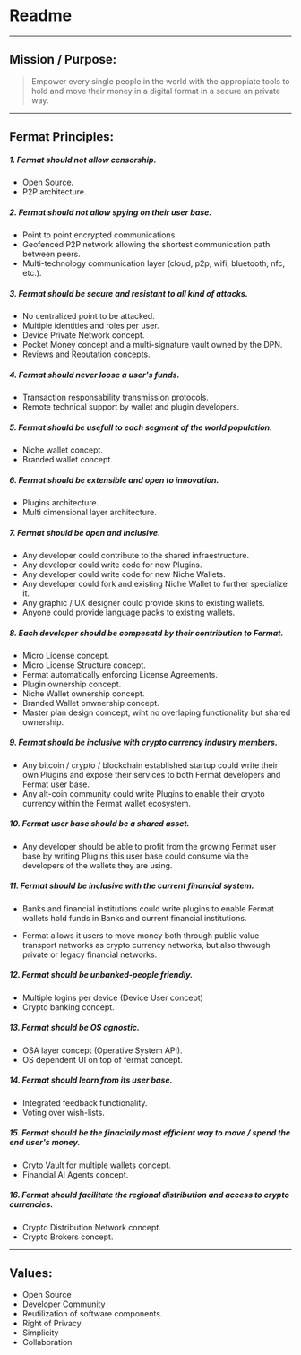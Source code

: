 Readme
========= 

------------------------------------------------
Mission / Purpose:
------------------------------------------------


> Empower every single people in the world with the appropiate tools to hold and move their money in a digital format in a secure an private way.


------------------------------------------------
Fermat Principles:
------------------------------------------------


##### 1. Fermat should not allow censorship.


* Open Source.
* P2P architecture. 


##### 2. Fermat should not allow spying on their user base.


* Point to point encrypted communications.
* Geofenced P2P network allowing the shortest communication path between peers.
* Multi-technology communication layer (cloud, p2p, wifi, bluetooth, nfc, etc.).


##### 3. Fermat should be secure and resistant to all kind of attacks.


* No centralized point to be attacked.
* Multiple identities and roles per user.
* Device Private Network concept.
* Pocket Money concept and a multi-signature vault owned by the DPN.
* Reviews and Reputation concepts. 


##### 4. Fermat should never loose a user's funds. 


* Transaction responsability transmission protocols.
* Remote technical support by wallet and plugin developers.


##### 5. Fermat should be usefull to each segment of the world population.


* Niche wallet concept.
* Branded wallet concept.


##### 6. Fermat should be extensible and open to innovation.


* Plugins architecture.
* Multi dimensional layer architecture.


##### 7. Fermat should be open and inclusive. 


* Any developer could contribute to the shared infraestructure.
* Any developer could write code for new Plugins.
* Any developer could write code for new Niche Wallets.
* Any developer could fork and existing Niche Wallet to further specialize it.
* Any graphic / UX designer could provide skins to existing wallets.
* Anyone could provide language packs to existing wallets.


##### 8. Each developer should be compesatd by their contribution to Fermat.


* Micro License concept.
* Micro License Structure concept.
* Fermat automatically enforcing License Agreements.
* Plugin ownership concept.
* Niche Wallet ownership concept.
* Branded Wallet onwnership concept.
* Master plan design comcept, wiht no overlaping functionality but shared ownership.


##### 9. Fermat should be inclusive with crypto currency industry members. 


* Any bitcoin / crypto / blockchain established startup could write their own Plugins and expose their services to both Fermat developers and Fermat user base.
* Any alt-coin community could write Plugins to enable their crypto currency within the Fermat wallet ecosystem.


##### 10. Fermat user base should be a shared asset.


* Any developer should be able to profit from the growing Fermat user base by writing Plugins this user base could consume via the developers of the wallets they are using.


##### 11. Fermat should be inclusive with the current financial system.


* Banks and financial institutions could write plugins to enable Fermat wallets hold funds in Banks and current financial institutions.

* Fermat allows it users to move money both through public value transport networks as crypto currency networks, but also thwough private or legacy financial networks.


##### 12. Fermat should be unbanked-people friendly.


* Multiple logins per device (Device User concept)
* Crypto banking concept.


##### 13. Fermat should be OS agnostic. 


* OSA layer concept (Operative System API).
* OS dependent UI on top of fermat concept.


##### 14. Fermat should learn from its user base.


* Integrated feedback functionality.
* Voting over wish-lists.


##### 15. Fermat should be the finacially most efficient way to move / spend the end user's money. 


* Cryto Vault for multiple wallets concept.
* Financial AI Agents concept.


##### 16. Fermat should facilitate the regional distribution and access to crypto currencies.


* Crypto Distribution Network concept. 
* Crypto Brokers concept.





------------------------------------------------
Values:
------------------------------------------------

* Open Source
* Developer Community
* Reutilization of software components.
* Right of Privacy
* Simplicity
* Collaboration



